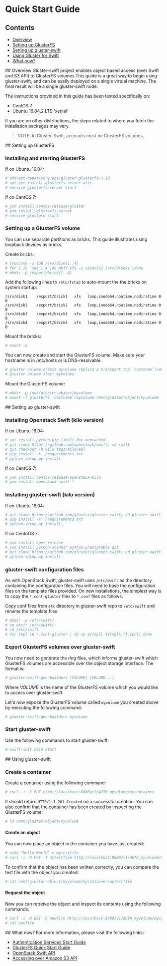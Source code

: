 # Quick Start Guide

## Contents
* [Overview](#overview)
* [Setting up GlusterFS](#gluster_setup)
* [Setting up gluster-swift](#swift_setup)
* [Using Gluster for Swift](#using_swift)
* [What now?](#what_now)

<a name="overview" />
## Overview
Gluster-swift project enables object based access (over Swift and S3 API)
to GlusterFS volumes.This guide is a great way to begin using gluster-swift,
and can be easily deployed on a single virtual machine. The final result
will be a single gluster-swift node.

The instructions provided in this guide has been tested specifically on:
* CentOS 7
* Ubuntu 16.04.2 LTS 'xenial'

If you are on other distributions, the steps related to where you fetch
the installation packages may vary.

> NOTE: In Gluster-Swift, accounts must be GlusterFS volumes.

<a name="gluster_setup" />
## Setting up GlusterFS

### Installing and starting GlusterFS

If on Ubuntu 16.04:

```sh
# add-apt-repository ppa:gluster/glusterfs-3.10
# apt-get install glusterfs-server attr
# service glusterfs-server start
```

If on CentOS 7:

```sh
# yum install centos-release-gluster
# yum install glusterfs-server
# service glusterd start
```

### Setting up a GlusterFS volume

You can use separate partitions as bricks. This guide illustrates using
loopback devices as bricks.

Create bricks:

```sh
# truncate -s 1GB /srv/disk{1..4}
# for i in `seq 1 4`;do mkfs.xfs -i size=512 /srv/disk$i ;done
# mkdir -p /export/brick{1..4}
```

Add the following lines to `/etc/fstab` to auto-mount the the bricks on system startup:

~~~
/srv/disk1    /export/brick1   xfs   loop,inode64,noatime,nodiratime 0 0
/srv/disk2    /export/brick2   xfs   loop,inode64,noatime,nodiratime 0 0
/srv/disk3    /export/brick3   xfs   loop,inode64,noatime,nodiratime 0 0
/srv/disk4    /export/brick4   xfs   loop,inode64,noatime,nodiratime 0 0
~~~

Mount the bricks:

```sh
# mount -a
```

You can now create and start the GlusterFS volume.
Make sure your hostname is in /etc/hosts or is DNS-resolvable.

```sh
# gluster volume create myvolume replica 2 transport tcp `hostname`:/export/brick{1..4}/data force
# gluster volume start myvolume
```

Mount the GlusterFS volume:

```sh
# mkdir -p /mnt/gluster-object/myvolume
# mount -t glusterfs `hostname`:myvolume /mnt/gluster-object/myvolume
```

<a name="swift_setup" />
## Setting up gluster-swift

### Installing Openstack Swift (kilo version)

If on Ubuntu 16.04:

```sh
# apt install python-pip libffi-dev memcached
# git clone https://github.com/openstack/swift; cd swift
# git checkout -b kilo tags/kilo-eol
# pip install -r ./requirements.txt
# python setup.py install
```

If on CentOS 7:

```sh
# yum install centos-release-openstack-kilo
# yum install openstack-swift-*
```

### Installing gluster-swift (kilo version)

If on Ubuntu 16.04:

```sh
# git clone https://github.com/gluster/gluster-swift; cd gluster-swift
# pip install -r ./requirements.txt
# python setup.py install
```

If on CentoOS 7:

```sh
# yum install epel-release
# yum install python-scandir python-prettytable git
# git clone https://github.com/gluster/gluster-swift; cd gluster-swift
# python setup.py install
```

### gluster-swift configuration files
As with OpenStack Swift, gluster-swift uses `/etc/swift` as the
directory containing the configuration files.  You will need to base
the configuration files on the template files provided.  On new
installations, the simplest way is to copy the `*.conf-gluster`
files to `*.conf` files as follows:

Copy conf files from `etc` directory in gluster-swift repo to
`/etc/swift` and rename the template files.

```sh
# mkdir -p /etc/swift/
# cp etc/* /etc/swift/
# cd /etc/swift
# for tmpl in *.conf-gluster ; do cp ${tmpl} ${tmpl%.*}.conf; done
```

### Export GlusterFS volumes over gluster-swift

You now need to generate the ring files, which informs gluster-swift
which GlusterFS volumes are accessible over the object storage interface.
The format is:

```sh
# gluster-swift-gen-builders [VOLUME] [VOLUME...]
```

Where *VOLUME* is the name of the GlusterFS volume which you would
like to access over gluster-swift.

Let's now expose the GlusterFS volume called `myvolume` you created above
by executing the following command:

```sh
# gluster-swift-gen-builders myvolume
```

### Start gluster-swift
Use the following commands to start gluster-swift:

```sh
# swift-init main start
```

<a name="using_swift" />
## Using gluster-swift

### Create a container
Create a container using the following command:

```sh
# curl -i -X PUT http://localhost:8080/v1/AUTH_myvolume/mycontainer
```

It should return `HTTP/1.1 201 Created` on a successful creation. You can
also confirm that the container has been created by inspecting the GlusterFS
volume:

```sh
# ls /mnt/gluster-object/myvolume
```

#### Create an object
You can now place an object in the container you have just created:

```sh
# echo "Hello World" > mytestfile
# curl -i -X PUT -T mytestfile http://localhost:8080/v1/AUTH_myvolume/mycontainer/mytestfile
```

To confirm that the object has been written correctly, you can compare the
test file with the object you created:

```sh
# cat /mnt/gluster-object/myvolume/mycontainer/mytestfile
```

#### Request the object
Now you can retreive the object and inspect its contents using the
following commands:

```sh
# curl -i -X GET -o newfile http://localhost:8080/v1/AUTH_myvolume/mycontainer/mytestfile
# cat newfile
```

<a name="what_now" />
## What now?
For more information, please visit the following links:

* [Authentication Services Start Guide][]
* [GlusterFS Quick Start Guide][]
* [OpenStack Swift API][]
* [Accessing over Amazon S3 API][]


[GlusterFS Quick Start Guide]: http://www.gluster.org/community/documentation/index.php/QuickStart
[OpenStack Swift API]: http://docs.openstack.org/api/openstack-object-storage/1.0/content/
[Authentication Services Start Guide]: auth_guide.md
[Accessing over Amazon S3 API]: s3.md
